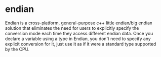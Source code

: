 # endian
Endian is a cross-platform, general-purpose c++ little endian/big endian solution that eliminates the need for users to explicitly specify the conversion mode each time they access different endian data.  Once you declare a variable using a type in Endian, you don't need to specify any explicit conversion for it, just use it as if it were a standard type supported by the CPU.
